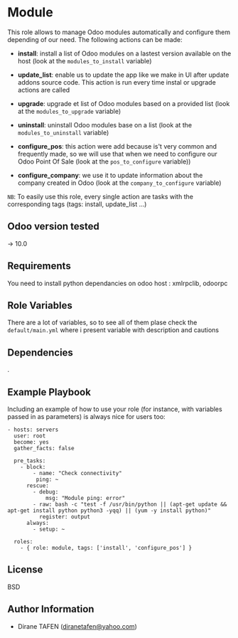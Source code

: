 Module
=========

This role allows to manage Odoo modules automatically and configure them depending of our need.
The following actions can be made:

* **install**: install a list of Odoo modules on a lastest version available on the host (look at the `modules_to_install` variable)

* **update_list**: enable us to update the app like we make in UI after update addons source code. This action is run every time instal or upgrade actions are called

* **upgrade**: upgrade et list of Odoo modules based on a provided list (look at the `modules_to_upgrade` variable)

* **uninstall**: uninstall Odoo modules base on a list (look at the `modules_to_uninstall` variable)

* **configure_pos**: this action were add because is't very common and frequently made, so we will use that when we need to configure our Odoo Point Of Sale (look at the `pos_to_configure` variable))

* **configure_company**: we use it to update information about the company created in Odoo (look at the `company_to_configure` variable)

`NB`: To easily use this role, every single action are tasks with the corresponding tags (tags: install, update_list ...)

Odoo version tested
-------------------
-> 10.0

Requirements
------------

You need to install python dependancies on odoo host : xmlrpclib, odoorpc

Role Variables
--------------

There are a lot of variables, so to see all of them plase check the `default/main.yml` where i present variable with description and cautions

Dependencies
------------

.

Example Playbook
----------------

Including an example of how to use your role (for instance, with variables passed in as parameters) is always nice for users too:

    - hosts: servers
      user: root
      become: yes
      gather_facts: false

      pre_tasks:
        - block:
            - name: "Check connectivity"
             ping: ~
          rescue:
            - debug:
                msg: "Module ping: error"
            - raw: bash -c "test -f /usr/bin/python || (apt-get update && apt-get install python python3 -yqq) || (yum -y install python)"
              register: output
          always:
            - setup: ~

      roles:
        - { role: module, tags: ['install', 'configure_pos'] }

License
-------

BSD

Author Information
------------------

- Dirane TAFEN (diranetafen@yahoo.com)
